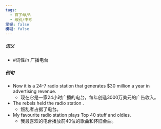 ```yaml
---
tags:
  - 首字母/R
  - 级别/中考
掌握: false
模糊: false
---
```

##### 词义
- #词性/n  广播电台
##### 例句
- Now it is a 24-7 radio station that generates $30 million a year in advertising revenue.
	- 现在它是一家24小时广播的电台，每年创造3000万美元的广告收入。
- The rebels held the radio station .
	- 叛乱者占据了电台。
- My favourite radio station plays Top 40 stuff and oldies.
	- 我最喜欢的电台播放前40位的歌曲和怀旧金曲。
